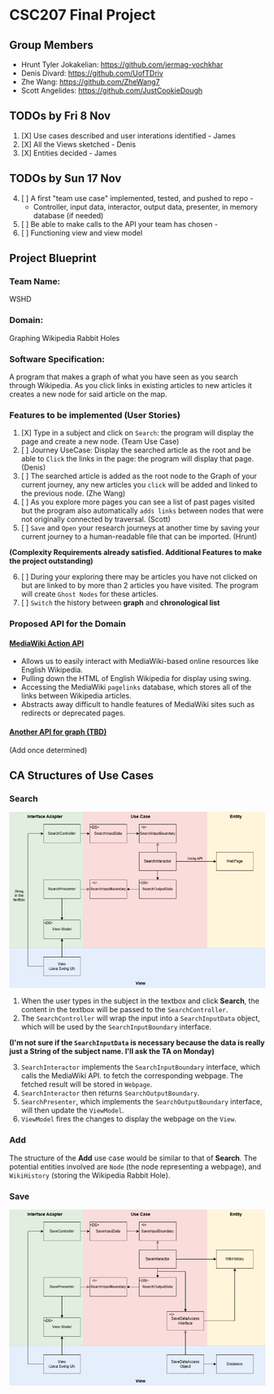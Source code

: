 # CSC207 Final Project

## Group Members
* Hrunt Tyler Jokakelian: https://github.com/jermag-vochkhar
* Denis Divard: https://github.com/UofTDriv
* Zhe Wang: https://github.com/ZheWang7
* Scott Angelides: https://github.com/JustCookieDough

## TODOs by Fri 8 Nov
1. [X] Use cases described and user interations identified - James
2. [X] All the Views sketched - Denis
3. [X] Entities decided - James

## TODOs by Sun 17 Nov
4. [ ] A first "team use case" implemented, tested, and pushed to repo - 
   * Controller, input data, interactor, output data, presenter, in memory database (if needed)
5. [ ] Be able to make calls to the API your team has chosen - 
6. [ ] Functioning view and view model


## Project Blueprint
### Team Name: 
WSHD
### Domain: 
Graphing Wikipedia Rabbit Holes
### Software Specification:
A program that makes a graph of what you have seen as you search through Wikipedia. 
As you click links in existing articles to new articles it creates a new node for said article on the map.  
### Features to be implemented (User Stories)
1. [X] Type in a subject and click on `Search`: the program will display the page and create a new node. (Team Use Case) 
2. [ ] Journey UseCase: Display the searched article as the root and be able to `Click` the links in the page: the program will display that page. (Denis)
3. [ ] The searched article is added as the root node to the Graph of your current journey, any new articles you `click` will be added and linked to the previous node. (Zhe Wang)
4. [ ] As you explore more pages you can see a list of past pages visited but the program also automatically `adds links` between nodes that were not originally connected by traversal. (Scott)
5. [ ] `Save` and `Open` your research journeys at another time by saving your current journey to a human-readable file that can be imported. (Hrunt)

**(Complexity Requirements already satisfied. Additional Features to make the project outstanding)**

6. [ ] During your exploring there may be articles you have not clicked on but are linked to by more than 2 articles you have visited.
The program will create `Ghost Nodes` for these articles.
7. [ ] `Switch` the history between **graph** and **chronological list**
### Proposed API for the Domain
#### [MediaWiki Action API](https://www.mediawiki.org/wiki/API:Main_page)
* Allows us to easily interact with MediaWiki-based online resources like English Wikipedia.
* Pulling down the HTML of English Wikipedia for display using swing.
* Accessing the MediaWiki `pagelinks` database, which stores all of the links between Wikipedia articles.
* Abstracts away difficult to handle features of MediaWiki sites such as redirects or deprecated pages.
#### [Another API for graph (TBD)]()
(Add once determined)


## CA Structures of Use Cases
### Search
![image](images/search_ca.png)
1. When the user types in the subject in the textbox and click **Search**, the content in the textbox
will be passed to the `SearchController`.
2. The `SearchController` will wrap the input into a `SearchInputData` object,
which will be used by the `SearchInputBoundary` interface.

**(I'm not sure if the `SearchInputData` is necessary because the data is really just a String of the subject name.
I'll ask the TA on Monday)**

3. `SearchInteractor` implements the `SearchInputBoundary` interface, which calls the MediaWiki API.
to fetch the corresponding webpage. The fetched result will be stored in `Webpage`.
4. `SearchInteractor` then returns `SearchOutputBoundary`.
5. `SearchPresenter`, which implements the `SearchOutputBoundary` interface, will then update the `ViewModel`.
6. `ViewModel` fires the changes to display the webpage on the `View`.

### Add
The structure of the **Add** use case would be similar to that of **Search**.
The potential entities involved are `Node` (the node representing a webpage), and
`WikiHistory` (storing the Wikipedia Rabbit Hole).

### Save
![image](images/save_ca.png)